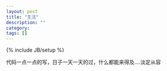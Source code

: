 ```yaml
---
layout: post
title: "生活"
description: ""
category: 
tags: []
---
```

{% include JB/setup %}

代码一点一点的写，日子一天一天的过，什么都能来得及....淡定从容
